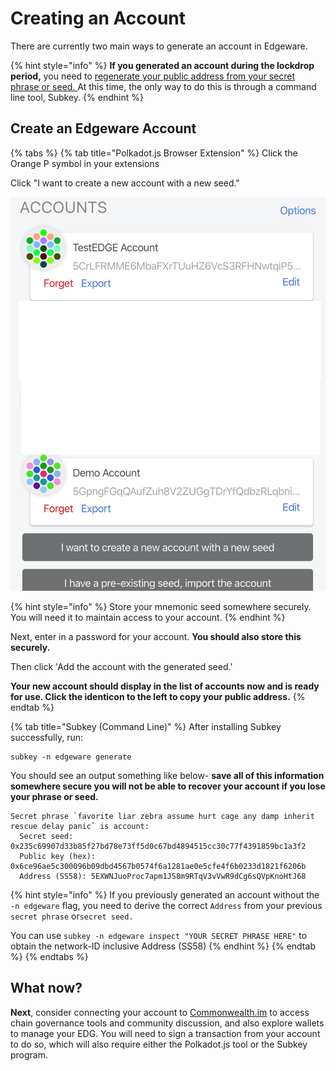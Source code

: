 # Creating an Account

There are currently two main ways to generate an account in Edgeware.

{% hint style="info" %}
**If you generated an account during the lockdrop period,** you need to [regenerate your public address from your secret phrase or seed. ](https://docs.edgewa.re/understanding-edgeware/accounts/regenerating-keys-with-edgeware-network-id)At this time, the only way to do this is through a command line tool, Subkey.
{% endhint %}

## Create an Edgeware Account

{% tabs %}
{% tab title="Polkadot.js Browser Extension" %}
Click the Orange P symbol in your extensions

Click "I want to create a new account with a new seed."

![](../.gitbook/assets/screen-shot-2020-02-06-at-5.37.08-pm%20%282%29.png)

{% hint style="info" %}
Store your mnemonic seed somewhere securely. You will need it to maintain access to your account.
{% endhint %}

Next, enter in a password for your account. **You should also store this securely.**

Then click 'Add the account with the generated seed.'

**Your new account should display in the list of accounts now and is ready for use. Click the identicon to the left to copy your public address.**
{% endtab %}

{% tab title="Subkey \(Command Line\)" %}
After installing Subkey successfully, run:

```text
subkey -n edgeware generate
```

You should see an output something like below- **save all of this information somewhere secure you will not be able to recover your account if you lose your phrase or seed.**

```text
Secret phrase `favorite liar zebra assume hurt cage any damp inherit rescue delay panic` is account:
  Secret seed: 0x235c69907d33b85f27bd78e73ff5d0c67bd4894515cc30c77f4391859bc1a3f2
  Public key (hex): 0x6ce96ae5c300096b09dbd4567b0574f6a1281ae0e5cfe4f6b0233d1821f6206b
  Address (SS58): 5EXWNJuoProc7apm1JS8m9RTqV3vVwR9dCg6sQVpKnoHtJ68
```

{% hint style="info" %}
If you previously generated an account without the `-n edgeware` flag, you need to derive the correct `Address` from your previous `secret phrase` or`secret seed.`

You can use `subkey -n edgeware inspect "YOUR SECRET PHRASE HERE"` to obtain the network-ID inclusive Address \(SS58\)
{% endhint %}
{% endtab %}
{% endtabs %}

## **What now?**

**Next**, consider connecting your account to [Commonwealth.im](http://Commonwealth.im) to access chain governance tools and community discussion, and also explore wallets to manage your EDG. You will need to sign a transaction from your account to do so, which will also require either the Polkadot.js tool or the Subkey program.


